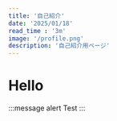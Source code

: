 ```yaml
---
title: '自己紹介'
date: '2025/01/18'
read_time : '3m'
image: '/profile.png'
description: '自己紹介用ページ'
---
```


# Hello
:::message alert
Test
:::